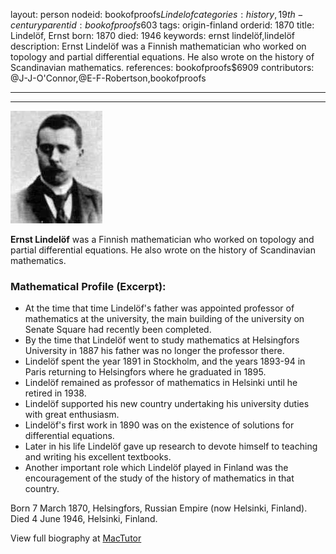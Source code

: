 layout: person
nodeid: bookofproofs$Lindelof
categories: history,19th-century
parentid: bookofproofs$603
tags: origin-finland
orderid: 1870
title: Lindelöf, Ernst
born: 1870
died: 1946
keywords: ernst lindelöf,lindelöf
description: Ernst Lindelöf was a Finnish mathematician who worked on topology and partial differential equations. He also wrote on the history of Scandinavian mathematics.
references: bookofproofs$6909
contributors: @J-J-O'Connor,@E-F-Robertson,bookofproofs

---



---

![Lindelof.jpg](https://github.com/bookofproofs/bookofproofs.github.io/blob/main/_sources/_assets/images/portraits/Lindelof.jpg?raw=true)

**Ernst Lindelöf** was a Finnish mathematician who worked on topology and partial differential equations. He also wrote on the history of Scandinavian mathematics.

### Mathematical Profile (Excerpt):
* At the time that time Lindelöf's father was appointed professor of mathematics at the university, the main building of the university on Senate Square had recently been completed.
* By the time that Lindelöf went to study mathematics at Helsingfors University in 1887 his father was no longer the professor there.
* Lindelöf spent the year 1891 in Stockholm, and the years 1893-94 in Paris returning to Helsingfors where he graduated in 1895.
* Lindelöf remained as professor of mathematics in Helsinki until he retired in 1938.
* Lindelöf supported his new country undertaking his university duties with great enthusiasm.
* Lindelöf's first work in 1890 was on the existence of solutions for differential equations.
* Later in his life Lindelöf gave up research to devote himself to teaching and writing his excellent textbooks.
* Another important role which Lindelöf played in Finland was the encouragement of the study of the history of mathematics in that country.

Born 7 March 1870, Helsingfors, Russian Empire (now Helsinki, Finland). Died 4 June 1946, Helsinki, Finland.

View full biography at [MacTutor](https://mathshistory.st-andrews.ac.uk/Biographies/Lindelof/)
